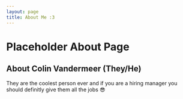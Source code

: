```yaml
---
layout: page
title: About Me :3
---
```


# Placeholder About Page
## About Colin Vandermeer <span style="font-size: var(--font-size-base);">(They/He)</span>
They are the coolest person ever and if you are a hiring manager you should definitly give them all the jobs 😎